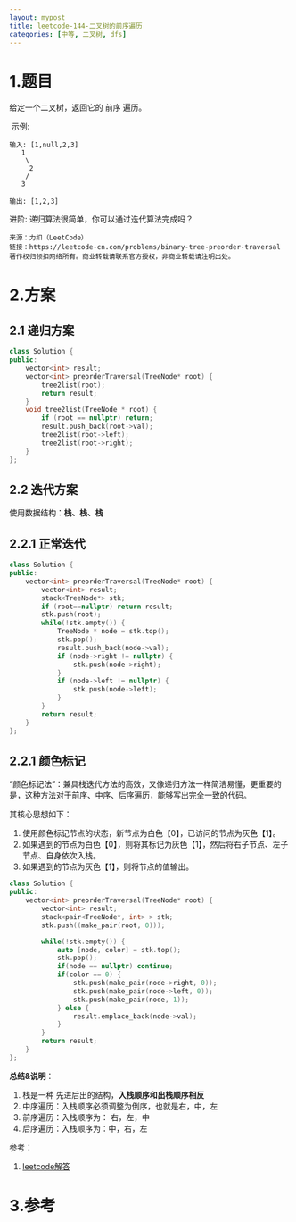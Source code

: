 ```yaml
---
layout: mypost
title: leetcode-144-二叉树的前序遍历
categories: [中等, 二叉树, dfs]
---
```

# 1.题目
给定一个二叉树，返回它的 前序 遍历。

 示例:
```
输入: [1,null,2,3]  
   1
    \
     2
    /
   3

输出: [1,2,3]
```
进阶: 递归算法很简单，你可以通过迭代算法完成吗？
```
来源：力扣（LeetCode）
链接：https://leetcode-cn.com/problems/binary-tree-preorder-traversal
著作权归领扣网络所有。商业转载请联系官方授权，非商业转载请注明出处。
```
# 2.方案

## 2.1 递归方案
```cpp
class Solution {
public:
    vector<int> result;
    vector<int> preorderTraversal(TreeNode* root) {
        tree2list(root);
        return result;
    }
    void tree2list(TreeNode * root) {
        if (root == nullptr) return;
        result.push_back(root->val);
        tree2list(root->left);
        tree2list(root->right);
    }
};
```
## 2.2 迭代方案

使用数据结构：**栈、栈、栈**

## 2.2.1 正常迭代

```cpp
class Solution {
public:
    vector<int> preorderTraversal(TreeNode* root) {
        vector<int> result;
        stack<TreeNode*> stk;
        if (root==nullptr) return result;
        stk.push(root);
        while(!stk.empty()) {
            TreeNode * node = stk.top();
            stk.pop();
            result.push_back(node->val);
            if (node->right != nullptr) {
                stk.push(node->right);
            }
            if (node->left != nullptr) {
                stk.push(node->left);
            }
        }
        return result;
    }
};
```

## 2.2.1 颜色标记
“颜色标记法”：兼具栈迭代方法的高效，又像递归方法一样简洁易懂，更重要的是，这种方法对于前序、中序、后序遍历，能够写出完全一致的代码。

其核心思想如下：

1. 使用颜色标记节点的状态，新节点为白色【0】，已访问的节点为灰色【1】。
2. 如果遇到的节点为白色【0】，则将其标记为灰色【1】，然后将右子节点、左子节点、自身依次入栈。
3. 如果遇到的节点为灰色【1】，则将节点的值输出。

```cpp
class Solution {
public:
    vector<int> preorderTraversal(TreeNode* root) {
        vector<int> result;
        stack<pair<TreeNode*, int> > stk;
        stk.push((make_pair(root, 0)));

        while(!stk.empty()) {
            auto [node, color] = stk.top();
            stk.pop();
            if(node == nullptr) continue;
            if(color == 0) {
                stk.push(make_pair(node->right, 0));
                stk.push(make_pair(node->left, 0));  
                stk.push(make_pair(node, 1));  
            } else {
                result.emplace_back(node->val);
            }
        }
        return result;        
    }
};
```
**总结&说明**：

1. 栈是一种 先进后出的结构，**入栈顺序和出栈顺序相反**
2. 中序遍历：入栈顺序必须调整为倒序，也就是右，中，左
3. 前序遍历：入栈顺序为： 右，左，中
4. 后序遍历：入栈顺序为：中，右，左

参考：
1. [leetcode解答](https://leetcode-cn.com/problems/binary-tree-inorder-traversal/solution/yan-se-biao-ji-fa-yi-chong-tong-yong-qie-jian-ming/)

# 3.参考
